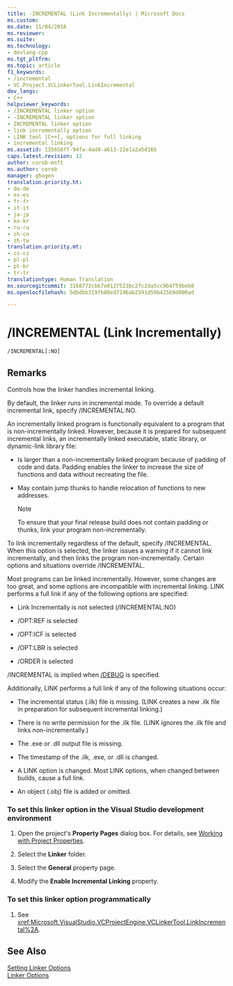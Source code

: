 ```yaml
---
title: -INCREMENTAL (Link Incrementally) | Microsoft Docs
ms.custom: 
ms.date: 11/04/2016
ms.reviewer: 
ms.suite: 
ms.technology:
- devlang-cpp
ms.tgt_pltfrm: 
ms.topic: article
f1_keywords:
- /incremental
- VC.Project.VCLinkerTool.LinkIncremental
dev_langs:
- C++
helpviewer_keywords:
- /INCREMENTAL linker option
- -INCREMENTAL linker option
- INCREMENTAL linker option
- link incrementally option
- LINK tool [C++], options for full linking
- incremental linking
ms.assetid: 135656ff-94fa-4ad4-a613-22e1a2a5d16b
caps.latest.revision: 12
author: corob-msft
ms.author: corob
manager: ghogen
translation.priority.ht:
- de-de
- es-es
- fr-fr
- it-it
- ja-jp
- ko-kr
- ru-ru
- zh-cn
- zh-tw
translation.priority.mt:
- cs-cz
- pl-pl
- pt-br
- tr-tr
translationtype: Human Translation
ms.sourcegitcommit: 3168772cbb7e8127523bc2fc2da5cc9b4f59beb8
ms.openlocfilehash: 5dbdbb319fb88ed7246ab2591d59b425b9d000ad

---
```

# /INCREMENTAL (Link Incrementally)
```  
/INCREMENTAL[:NO]  
```  
  
## Remarks  
 Controls how the linker handles incremental linking.  
  
 By default, the linker runs in incremental mode. To override a default incremental link, specify /INCREMENTAL:NO.  
  
 An incrementally linked program is functionally equivalent to a program that is non-incrementally linked. However, because it is prepared for subsequent incremental links, an incrementally linked executable, static library, or dynamic-link library file:  
  
-   Is larger than a non-incrementally linked program because of padding of code and data. Padding enables the linker to increase the size of functions and data without recreating the file.  
  
-   May contain jump thunks to handle relocation of functions to new addresses.  
  
    > [!NOTE]
    >  To ensure that your final release build does not contain padding or thunks, link your program non-incrementally.  
  
 To link incrementally regardless of the default, specify /INCREMENTAL. When this option is selected, the linker issues a warning if it cannot link incrementally, and then links the program non-incrementally. Certain options and situations override /INCREMENTAL.  
  
 Most programs can be linked incrementally. However, some changes are too great, and some options are incompatible with incremental linking. LINK performs a full link if any of the following options are specified:  
  
-   Link Incrementally is not selected (/INCREMENTAL:NO)  
  
-   /OPT:REF is selected  
  
-   /OPT:ICF is selected  
  
-   /OPT:LBR is selected  
  
-   /ORDER is selected  
  
 /INCREMENTAL is implied when [/DEBUG](../../build/reference/debug-generate-debug-info.md) is specified.  
  
 Additionally, LINK performs a full link if any of the following situations occur:  
  
-   The incremental status (.ilk) file is missing. (LINK creates a new .ilk file in preparation for subsequent incremental linking.)  
  
-   There is no write permission for the .ilk file. (LINK ignores the .ilk file and links non-incrementally.)  
  
-   The .exe or .dll output file is missing.  
  
-   The timestamp of the .ilk, .exe, or .dll is changed.  
  
-   A LINK option is changed. Most LINK options, when changed between builds, cause a full link.  
  
-   An object (.obj) file is added or omitted.  
  
### To set this linker option in the Visual Studio development environment  
  
1.  Open the project's **Property Pages** dialog box. For details, see [Working with Project Properties](../../ide/working-with-project-properties.md).  
  
2.  Select the **Linker** folder.  
  
3.  Select the **General** property page.  
  
4.  Modify the **Enable Incremental Linking** property.  
  
### To set this linker option programmatically  
  
1.  See <xref:Microsoft.VisualStudio.VCProjectEngine.VCLinkerTool.LinkIncremental%2A>.  
  
## See Also  
 [Setting Linker Options](../../build/reference/setting-linker-options.md)   
 [Linker Options](../../build/reference/linker-options.md)


<!--HONumber=Jan17_HO1-->


